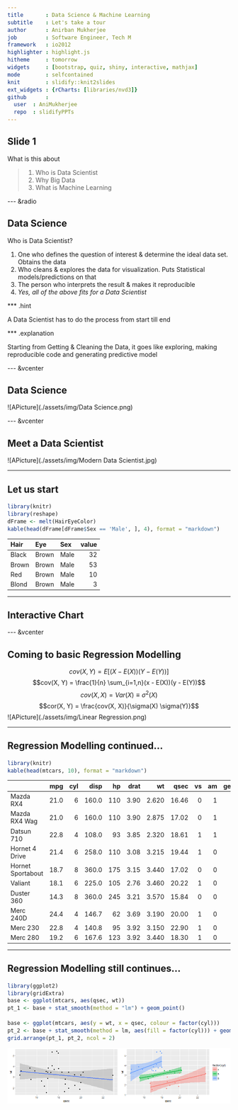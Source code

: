 ```yaml
---
title       : Data Science & Machine Learning
subtitle    : Let's take a tour
author      : Anirban Mukherjee
job         : Software Engineer, Tech M
framework   : io2012
highlighter : highlight.js
hitheme     : tomorrow
widgets     : [bootstrap, quiz, shiny, interactive, mathjax]
mode        : selfcontained
knit        : slidify::knit2slides
ext_widgets : {rCharts: [libraries/nvd3]}
github      :
  user  : AniMukherjee
  repo  : slidifyPPTs
--- 
```


## Slide 1

What is this about

> 1. Who is Data Scientist
> 2. Why Big Data
> 3. What is Machine Learning

--- &radio

## Data Science

Who is Data Scientist?

1. One who defines the question of interest & determine the ideal data set. Obtains the data
2. Who cleans & explores the data for visualization. Puts Statistical models/predictions on that
3. The person who interprets the result & makes it reproducible
4. _Yes, all of the above fits for a Data Scientist_

*** .hint

A Data Scientist has to do the process from start till end

*** .explanation

Starting from Getting & Cleaning the Data, it goes like exploring, making reproducible code and generating predictive model

--- &vcenter

## Data Science

![APicture](./assets/img/Data Science.png)

--- &vcenter

## Meet a Data Scientist

![APicture](./assets/img/Modern Data Scientist.jpg)

---

## Let us start


```r
library(knitr)
library(reshape)
dFrame <- melt(HairEyeColor)
kable(head(dFrame[dFrame$Sex == 'Male', ], 4), format = "markdown")
```



|Hair  |Eye   |Sex  | value|
|:-----|:-----|:----|-----:|
|Black |Brown |Male |    32|
|Brown |Brown |Male |    53|
|Red   |Brown |Male |    10|
|Blond |Brown |Male |     3|

---

## Interactive Chart


<div id = 'chart1' class = 'rChart nvd3'></div>
<script type='text/javascript'>
 $(document).ready(function(){
      drawchart1()
    });
    function drawchart1(){  
      var opts = {
 "dom": "chart1",
"width":    800,
"height":    400,
"x": "Hair",
"y": "Freq",
"group": "Eye",
"type": "multiBarChart",
"id": "chart1" 
},
        data = [
 {
 "Hair": "Black",
"Eye": "Brown",
"Sex": "Male",
"Freq":             32 
},
{
 "Hair": "Brown",
"Eye": "Brown",
"Sex": "Male",
"Freq":             53 
},
{
 "Hair": "Red",
"Eye": "Brown",
"Sex": "Male",
"Freq":             10 
},
{
 "Hair": "Blond",
"Eye": "Brown",
"Sex": "Male",
"Freq":              3 
},
{
 "Hair": "Black",
"Eye": "Blue",
"Sex": "Male",
"Freq":             11 
},
{
 "Hair": "Brown",
"Eye": "Blue",
"Sex": "Male",
"Freq":             50 
},
{
 "Hair": "Red",
"Eye": "Blue",
"Sex": "Male",
"Freq":             10 
},
{
 "Hair": "Blond",
"Eye": "Blue",
"Sex": "Male",
"Freq":             30 
},
{
 "Hair": "Black",
"Eye": "Hazel",
"Sex": "Male",
"Freq":             10 
},
{
 "Hair": "Brown",
"Eye": "Hazel",
"Sex": "Male",
"Freq":             25 
},
{
 "Hair": "Red",
"Eye": "Hazel",
"Sex": "Male",
"Freq":              7 
},
{
 "Hair": "Blond",
"Eye": "Hazel",
"Sex": "Male",
"Freq":              5 
},
{
 "Hair": "Black",
"Eye": "Green",
"Sex": "Male",
"Freq":              3 
},
{
 "Hair": "Brown",
"Eye": "Green",
"Sex": "Male",
"Freq":             15 
},
{
 "Hair": "Red",
"Eye": "Green",
"Sex": "Male",
"Freq":              7 
},
{
 "Hair": "Blond",
"Eye": "Green",
"Sex": "Male",
"Freq":              8 
} 
]
  
      if(!(opts.type==="pieChart" || opts.type==="sparklinePlus" || opts.type==="bulletChart")) {
        var data = d3.nest()
          .key(function(d){
            //return opts.group === undefined ? 'main' : d[opts.group]
            //instead of main would think a better default is opts.x
            return opts.group === undefined ? opts.y : d[opts.group];
          })
          .entries(data);
      }
      
      if (opts.disabled != undefined){
        data.map(function(d, i){
          d.disabled = opts.disabled[i]
        })
      }
      
      nv.addGraph(function() {
        var chart = nv.models[opts.type]()
          .width(opts.width)
          .height(opts.height)
          
        if (opts.type != "bulletChart"){
          chart
            .x(function(d) { return d[opts.x] })
            .y(function(d) { return d[opts.y] })
        }
          
         
        
          
        

        
        
        
      
       d3.select("#" + opts.id)
        .append('svg')
        .datum(data)
        .transition().duration(500)
        .call(chart);

       nv.utils.windowResize(chart.update);
       return chart;
      });
    };
</script>


--- &vcenter

## Coming to basic Regression Modelling

$$cov(X, Y) = E[(X - E(X))(Y - E(Y))]$$
$$cov(X, Y) = \frac{1}{n} \sum_{i=1,n}(x - E(X))(y - E(Y))$$
$$cov(X, X) = Var(X) \equiv \sigma^{2}(X)$$
$$cor(X, Y) = \frac{cov(X, X)}{\sigma(X) \sigma(Y)}$$
![APicture](./assets/img/Linear Regression.png)

---

## Regression Modelling continued...


```r
library(knitr)
kable(head(mtcars, 10), format = "markdown")
```



|                  |  mpg| cyl|  disp|  hp| drat|    wt|  qsec| vs| am| gear| carb|
|:-----------------|----:|---:|-----:|---:|----:|-----:|-----:|--:|--:|----:|----:|
|Mazda RX4         | 21.0|   6| 160.0| 110| 3.90| 2.620| 16.46|  0|  1|    4|    4|
|Mazda RX4 Wag     | 21.0|   6| 160.0| 110| 3.90| 2.875| 17.02|  0|  1|    4|    4|
|Datsun 710        | 22.8|   4| 108.0|  93| 3.85| 2.320| 18.61|  1|  1|    4|    1|
|Hornet 4 Drive    | 21.4|   6| 258.0| 110| 3.08| 3.215| 19.44|  1|  0|    3|    1|
|Hornet Sportabout | 18.7|   8| 360.0| 175| 3.15| 3.440| 17.02|  0|  0|    3|    2|
|Valiant           | 18.1|   6| 225.0| 105| 2.76| 3.460| 20.22|  1|  0|    3|    1|
|Duster 360        | 14.3|   8| 360.0| 245| 3.21| 3.570| 15.84|  0|  0|    3|    4|
|Merc 240D         | 24.4|   4| 146.7|  62| 3.69| 3.190| 20.00|  1|  0|    4|    2|
|Merc 230          | 22.8|   4| 140.8|  95| 3.92| 3.150| 22.90|  1|  0|    4|    2|
|Merc 280          | 19.2|   6| 167.6| 123| 3.92| 3.440| 18.30|  1|  0|    4|    4|

---

## Regression Modelling still continues...


```r
library(ggplot2)
library(gridExtra)
base <- ggplot(mtcars, aes(qsec, wt))
pt_1 <- base + stat_smooth(method = "lm") + geom_point()

base <- ggplot(mtcars, aes(y = wt, x = qsec, colour = factor(cyl)))
pt_2 <- base + stat_smooth(method = lm, aes(fill = factor(cyl))) + geom_point()
grid.arrange(pt_1, pt_2, ncol = 2)
```

<img src="assets/fig/unnamed-chunk-4-1.png" title="plot of chunk unnamed-chunk-4" alt="plot of chunk unnamed-chunk-4" width="1100px" style="display: block; margin: auto;" />
